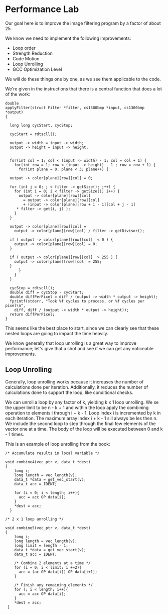 # Performance Lab
Our goal here is to improve the image filtering program by a factor of about 25.

We know we need to implement the following improvements:

- Loop order
- Strength Reduction
- Code Motion
- Loop Unrolling
- GCC Optimization Level

We will do these things one by one, as we see them applicable to the code. 

We're given in the instructions that there is a central function that does a lot of the work: 

    double
    applyFilter(struct Filter *filter, cs1300bmp *input, cs1300bmp *output)
    {

      long long cycStart, cycStop;

      cycStart = rdtscll();

      output -> width = input -> width;
      output -> height = input -> height;


      for(int col = 1; col < (input -> width) - 1; col = col + 1) {
        for(int row = 1; row < (input -> height) - 1 ; row = row + 1) {
          for(int plane = 0; plane < 3; plane++) {

      output -> color[plane][row][col] = 0;

      for (int j = 0; j < filter -> getSize(); j++) {
        for (int i = 0; i < filter -> getSize(); i++) {	
          output -> color[plane][row][col]
            = output -> color[plane][row][col]
            + (input -> color[plane][row + i - 1][col + j - 1] 
         * filter -> get(i, j) );
        }
      }

      output -> color[plane][row][col] = 	
        output -> color[plane][row][col] / filter -> getDivisor();

      if ( output -> color[plane][row][col]  < 0 ) {
        output -> color[plane][row][col] = 0;
      }

      if ( output -> color[plane][row][col]  > 255 ) { 
        output -> color[plane][row][col] = 255;
      }
          }
        }
      }

      cycStop = rdtscll();
      double diff = cycStop - cycStart;
      double diffPerPixel = diff / (output -> width * output -> height);
      fprintf(stderr, "Took %f cycles to process, or %f cycles per pixel\n",
        diff, diff / (output -> width * output -> height));
      return diffPerPixel;
    }
    
    
This seems like the best place to start, since we can clearly see that these nested loops are going to impact the time heavily. 

We know generally that loop unrolling is a great way to improve performance; let's give that a shot and see if we can get any noticeable improvements. 

## Loop Unrolling

Generally, loop unrolling works because it increases the number of calculations done per iteration. Additionally, it reduces the number of calculations done to support the loop, like conditional checks. 

We can unroll a loop by any factor of k, yielding k x 1 loop unrolling. We se the upper limit to be n - k + 1 and within the loop apply the combining operation to elements i through i + k - 1. Loop index i is incremented by k in each iteration. The maximum array index i + k - 1 sill always be les then n. We include the second loop to step through the final few elements of the vector one at a time. The body of the loop will be executed between 0 and k - 1 times. 

This is an example of loop unrolling from the book: 

    /* Accumulate results in local variable */
    
    void combine4(vec_ptr v, data_t *dest)
    {
        long i; 
        long length = vec_length(v);
        data_t *data = get_vec_start(v);
        data_t acc = IDENT;
        
        for (i = 0; i < length; i++){
          acc = acc OP data[i];
        }
        *dest = acc;
      }

    /* 2 x 1 loop unrolling */
    
    void combine5(vec_ptr v, data_t *dest)
    {
        long i; 
        long length = vec_length(v);
        long limit = length - 1;
        data_t *data = get_vec_start(v);
        data_t acc = IDENT;
        
        /* Combine 2 elements at a time */
        for (i = 0; i < limit; i +=2){
          acc = (ac OP data[i]) OP data[i+1];
        }
        
        /* Finish any remaining elements */
        for (; i < length; i++){
          acc = acc OP data[i];
        }
        *dest = acc;
     }
 
 
